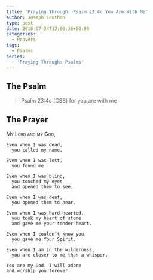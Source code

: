 ```yaml
---
title: 'Praying Through: Psalm 23:4c You Are With Me'
author: Joseph Louthan
type: post
date: 2018-07-24T12:00:36+00:00
categories:
  - Prayers
tags:
  - Psalms
series:
  - 'Praying Through: Psalms'
---
```


## The Psalm

>Psalm 23:4c (CSB) for you are with me

## The Prayer

<div style='font-variant: small-caps;'>
My Lord and my God,
</div>

```text
Even when I was dead,
  you called my name.

Even when I was lost,
  you found me.

Even when I was blind,
  you touched my eyes
  and opened them to see.

Even when I was deaf,
  you opened them to hear.

Even when I was hard-hearted,
  you took my heart of stone
  and gave me your tender heart.

Even when I couldn’t know you,
  you gave me Your Spirit.

Even when I am in the wilderness,
  you are closer to me than a whisper.

You are my God. I will adore
and worship you forever.
  
```

